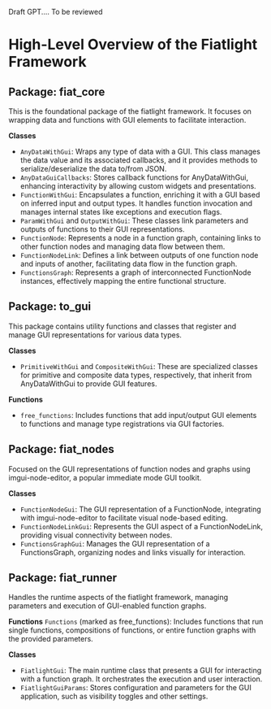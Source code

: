 Draft GPT.... To be reviewed
# High-Level Overview of the Fiatlight Framework

## Package: fiat_core
This is the foundational package of the fiatlight framework. It focuses on wrapping data and functions with GUI elements to facilitate interaction.

**Classes**

* `AnyDataWithGui`: Wraps any type of data with a GUI. This class manages the data value and its associated callbacks, and it provides methods to serialize/deserialize the data to/from JSON.
* `AnyDataGuiCallbacks`: Stores callback functions for AnyDataWithGui, enhancing interactivity by allowing custom widgets and presentations.
* `FunctionWithGui`: Encapsulates a function, enriching it with a GUI based on inferred input and output types. It handles function invocation and manages internal states like exceptions and execution flags.
* `ParamWithGui` and `OutputWithGui`: These classes link parameters and outputs of functions to their GUI representations.
* `FunctionNode`: Represents a node in a function graph, containing links to other function nodes and managing data flow between them.
* `FunctionNodeLink`: Defines a link between outputs of one function node and inputs of another, facilitating data flow in the function graph.
* `FunctionsGraph`: Represents a graph of interconnected FunctionNode instances, effectively mapping the entire functional structure.

## Package: to_gui
This package contains utility functions and classes that register and manage GUI representations for various data types.

**Classes**
* `PrimitiveWithGui` and `CompositeWithGui`: These are specialized classes for primitive and composite data types, respectively, that inherit from AnyDataWithGui to provide GUI features.

**Functions**
* `free_functions`: Includes functions that add input/output GUI elements to functions and manage type registrations via GUI factories.

## Package: fiat_nodes
Focused on the GUI representations of function nodes and graphs using imgui-node-editor, a popular immediate mode GUI toolkit.

**Classes**

* `FunctionNodeGui`: The GUI representation of a FunctionNode, integrating with imgui-node-editor to facilitate visual node-based editing.
* `FunctionNodeLinkGui`: Represents the GUI aspect of a FunctionNodeLink, providing visual connectivity between nodes.
* `FunctionsGraphGui`: Manages the GUI representation of a FunctionsGraph, organizing nodes and links visually for interaction.

## Package: fiat_runner

Handles the runtime aspects of the fiatlight framework, managing parameters and execution of GUI-enabled function graphs.

**Functions**
`Functions` (marked as free_functions): Includes functions that run single functions, compositions of functions, or entire function graphs with the provided parameters.

**Classes**

* `FiatlightGui`: The main runtime class that presents a GUI for interacting with a function graph. It orchestrates the execution and user interaction.
* `FiatlightGuiParams`: Stores configuration and parameters for the GUI application, such as visibility toggles and other settings.
